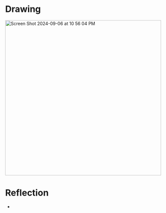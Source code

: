 # Drawing
<img width="500" alt="Screen Shot 2024-09-06 at 10 56 04 PM" src="https://github.com/user-attachments/assets/b7ab02c6-853b-4330-aad0-4da3bd8536bb">

# Reflection
* 
